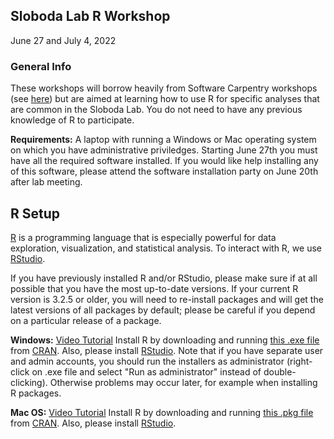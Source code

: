 ## Sloboda Lab R Workshop

June 27 and July 4, 2022

### General Info

These workshops will borrow heavily from Software Carpentry workshops (see [here](https://jcszamosi.github.io/2017-07-27-McMaster/)) but are aimed at learning how to use R for specific analyses that are common in the Sloboda Lab. You do not need to have any previous knowledge of R to participate. 

**Requirements:** A laptop with running a Windows or Mac operating system on which you have administrative priviledges. Starting June 27th you must have all the required software installed. If you would like help installing any of this software, please attend the software installation party on June 20th after lab meeting. 

## R Setup
[R](http://www.r-project.org/) is a programming language that is especially powerful for data exploration, visualization, and statistical analysis. To interact with R, we use [RStudio](http://www.rstudio.com/).

If you have previously installed R and/or RStudio, please make sure if at all possible that you have the most up-to-date versions. If your current R version is 3.2.5 or older, you will need to re-install packages and will get the latest versions of all packages by default; please be careful if you depend on a particular release of a package.

**Windows:** 
[Video Tutorial](https://www.youtube.com/watch?v=q0PjTAylwoU)
Install R by downloading and running [this .exe file](http://cran.r-project.org/bin/windows/base/release.htm) from [CRAN](http://cran.r-project.org/index.html). Also, please install [RStudio](http://www.rstudio.com/ide/download/desktop). Note that if you have separate user and admin accounts, you should run the installers as administrator (right-click on .exe file and select "Run as administrator" instead of double-clicking). Otherwise problems may occur later, for example when installing R packages.

**Mac OS:**
[Video Tutorial](https://www.youtube.com/watch?v=5-ly3kyxwEg)
Install R by downloading and running [this .pkg file](http://cran.r-project.org/bin/macosx/R-latest.pkg) from [CRAN](http://cran.r-project.org/index.html). Also, please install [RStudio](http://www.rstudio.com/ide/download/desktop).
